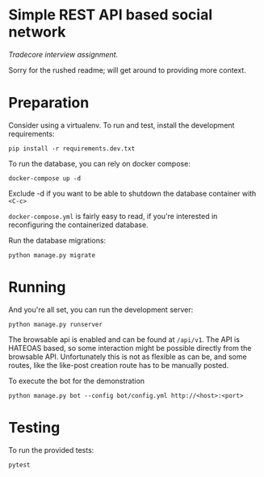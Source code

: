 # Simple REST API based social network
_Tradecore interview assignment._

Sorry for the rushed readme; will get around to providing more context.

# Preparation
Consider using a virtualenv.
To run and test, install the development requirements:

    pip install -r requirements.dev.txt

To run the database, you can rely on docker compose:

    docker-compose up -d

Exclude -d if you want to be able to shutdown the database container with `<C-c>`

`docker-compose.yml` is fairly easy to read, if you're interested in reconfiguring the containerized database.

Run the database migrations:

    python manage.py migrate

# Running

And you're all set, you can run the development server:

    python manage.py runserver

The browsable api is enabled and can be found at `/api/v1`.
The API is HATEOAS based, so some interaction might be possible directly from the browsable API.
Unfortunately this is not as flexible as can be, and some routes, like the like-post creation route has to be manually posted.

To execute the bot for the demonstration

    python manage.py bot --config bot/config.yml http://<host>:<port>

# Testing

To run the provided tests:

    pytest

